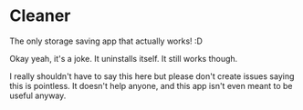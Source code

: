 # Cleaner
The only storage saving app that actually works! :D

Okay yeah, it's a joke. It uninstalls itself. It still works though.


I really shouldn't have to say this here but please don't create issues saying this is pointless. It doesn't help anyone, and this app isn't even meant to be useful anyway.
